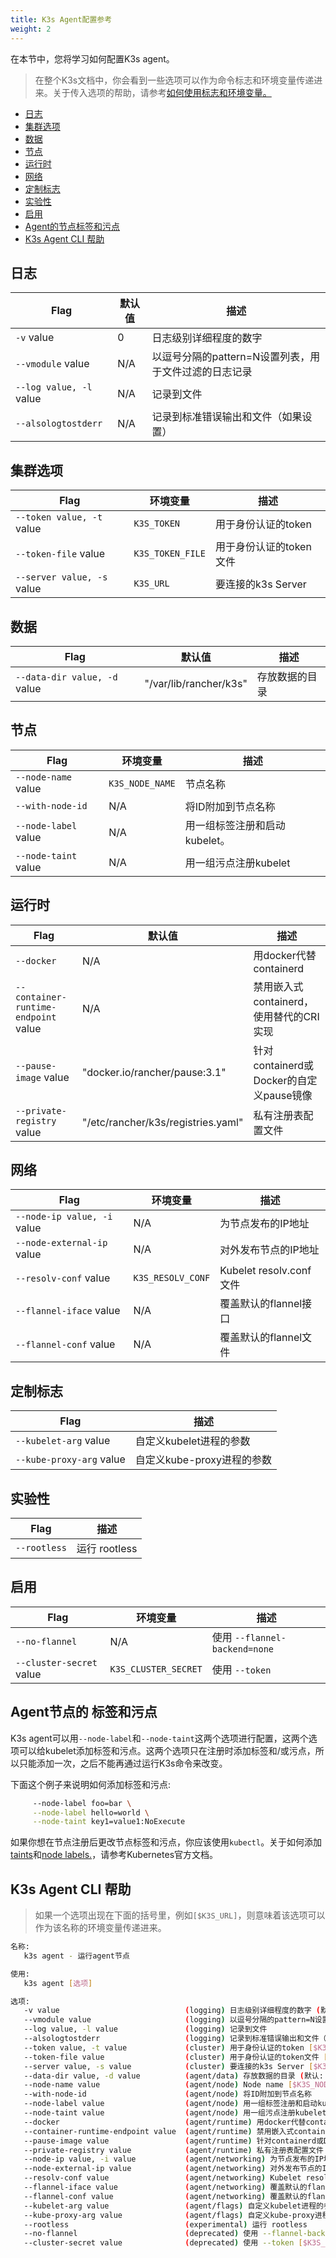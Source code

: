 ```yaml
---
title: K3s Agent配置参考
weight: 2
---
```

在本节中，您将学习如何配置K3s agent。

> 在整个K3s文档中，你会看到一些选项可以作为命令标志和环境变量传递进来。关于传入选项的帮助，请参考[如何使用标志和环境变量。](/docs/k3s/installation/install-options/how-to-flags/_index)

- [日志](#日志)
- [集群选项](#集群选项)
- [数据](#数据)
- [节点](#节点)
- [运行时](#运行时)
- [网络](#网络)
- [定制标志](#定制标志)
- [实验性](#实验性)
- [启用](#启用)
- [Agent的节点标签和污点](#agent节点的-标签和污点)
- [K3s Agent CLI 帮助](#k3s-agent-cli-帮助)

## 日志

| Flag |  默认值 | 描述 |
|------|---------|-------------|
|   `-v` value    |     0         | 日志级别详细程度的数字        |
|   `--vmodule` value   | N/A        | 以逗号分隔的pattern=N设置列表，用于文件过滤的日志记录        |
|   `--log value, -l` value  |  N/A    | 记录到文件   |
|   `--alsologtostderr`  | N/A        | 记录到标准错误输出和文件（如果设置）     | 

## 集群选项
| Flag | 环境变量 | 描述 |
|------|----------------------|-------------|
|   `--token value, -t` value  | `K3S_TOKEN`    | 用于身份认证的token    |
|   `--token-file` value   |  `K3S_TOKEN_FILE`     | 用于身份认证的token文件       |
|   `--server value, -s` value  | `K3S_URL`    | 要连接的k3s Server     |


## 数据
| Flag |  默认值 | 描述 |
|------|---------|-------------|
|   `--data-dir value, -d` value  | "/var/lib/rancher/k3s"    |  存放数据的目录 |

## 节点
| Flag | 环境变量 | 描述 |
|------|----------------------|-------------|
|   `--node-name` value |  `K3S_NODE_NAME`      |  节点名称       |
|   `--with-node-id`    |  N/A         | 将ID附加到节点名称      |
|   `--node-label` value |    N/A        |  用一组标签注册和启动kubelet。   |
|   `--node-taint` value |      N/A     | 用一组污点注册kubelet    |

## 运行时
| Flag |  默认值 | 描述 |
|------|---------|-------------|
|   `--docker` |      N/A        |      用docker代替containerd       |
|   `--container-runtime-endpoint` value | N/A   |  禁用嵌入式containerd，使用替代的CRI实现 |
|   `--pause-image` value | "docker.io/rancher/pause:3.1"     |  针对containerd或Docker的自定义pause镜像      | (agent/runtime)  (默认: )
|   `--private-registry` value | "/etc/rancher/k3s/registries.yaml"    |   私有注册表配置文件   |

## 网络
| Flag | 环境变量 | 描述 |
|------|----------------------|-------------|
|   `--node-ip value, -i` value | N/A   |   为节点发布的IP地址  |
|   `--node-external-ip` value |  N/A   | 对外发布节点的IP地址      |
|   `--resolv-conf` value |   `K3S_RESOLV_CONF`    |  Kubelet resolv.conf 文件      | 
|   `--flannel-iface` value |    N/A   | 覆盖默认的flannel接口      |
|   `--flannel-conf` value |    N/A     |  覆盖默认的flannel文件 |

## 定制标志
| Flag |  描述 |
|------|--------------|
|   `--kubelet-arg` value |   自定义kubelet进程的参数      | 
|   `--kube-proxy-arg` value |   自定义kube-proxy进程的参数    |

## 实验性
| Flag |  描述 |
|------|--------------|
|   `--rootless`  |     运行 rootless           |

## 启用
| Flag | 环境变量 | 描述 |
|------|----------------------|-------------|
|   `--no-flannel`   |   N/A       |   使用 `--flannel-backend=none`       | 
|   `--cluster-secret` value  |   `K3S_CLUSTER_SECRET`     |    使用 `--token` |

## Agent节点的 标签和污点

K3s agent可以用`--node-label`和`--node-taint`这两个选项进行配置，这两个选项可以给kubelet添加标签和污点。这两个选项只在注册时添加标签和/或污点，所以只能添加一次，之后不能再通过运行K3s命令来改变。

下面这个例子来说明如何添加标签和污点:
```bash
     --node-label foo=bar \
     --node-label hello=world \
     --node-taint key1=value1:NoExecute
```

如果你想在节点注册后更改节点标签和污点，你应该使用`kubectl`。关于如何添加[taints](https://kubernetes.io/docs/concepts/configuration/taint-and-toleration/)和[node labels.](https://kubernetes.io/docs/tasks/configure-pod-container/assign-pods-nodes/#add-a-label-to-a-node)，请参考Kubernetes官方文档。


## K3s Agent CLI 帮助

> 如果一个选项出现在下面的括号里，例如`[$K3S_URL]`，则意味着该选项可以作为该名称的环境变量传递进来。

```bash
名称:
   k3s agent - 运行agent节点

使用:
   k3s agent [选项]

选项:
   -v value                            (logging) 日志级别详细程度的数字 (默认: 0)
   --vmodule value                     (logging) 以逗号分隔的pattern=N设置列表，用于文件过滤的日志记录
   --log value, -l value               (logging) 记录到文件
   --alsologtostderr                   (logging) 记录到标准错误输出和文件（如果设置）
   --token value, -t value             (cluster) 用于身份认证的token [$K3S_TOKEN]
   --token-file value                  (cluster) 用于身份认证的token文件 [$K3S_TOKEN_FILE]
   --server value, -s value            (cluster) 要连接的k3s Server [$K3S_URL]
   --data-dir value, -d value          (agent/data) 存放数据的目录 (默认: "/var/lib/rancher/k3s")
   --node-name value                   (agent/node) Node name [$K3S_NODE_NAME]
   --with-node-id                      (agent/node) 将ID附加到节点名称
   --node-label value                  (agent/node) 用一组标签注册和启动kubelet。
   --node-taint value                  (agent/node) 用一组污点注册kubelet
   --docker                            (agent/runtime) 用docker代替containerd
   --container-runtime-endpoint value  (agent/runtime) 禁用嵌入式containerd，使用替代的CRI实现
   --pause-image value                 (agent/runtime) 针对containerd或Docker的自定义pause镜像(默认: "docker.io/rancher/pause:3.1")
   --private-registry value            (agent/runtime) 私有注册表配置文件 (默认: "/etc/rancher/k3s/registries.yaml")
   --node-ip value, -i value           (agent/networking) 为节点发布的IP地址
   --node-external-ip value            (agent/networking) 对外发布节点的IP地址
   --resolv-conf value                 (agent/networking) Kubelet resolv.conf 文件 [$K3S_RESOLV_CONF]
   --flannel-iface value               (agent/networking) 覆盖默认的flannel接口
   --flannel-conf value                (agent/networking) 覆盖默认的flannel文件
   --kubelet-arg value                 (agent/flags) 自定义kubelet进程的参数
   --kube-proxy-arg value              (agent/flags) 自定义kube-proxy进程的参数
   --rootless                          (experimental) 运行 rootless
   --no-flannel                        (deprecated) 使用 --flannel-backend=none
   --cluster-secret value              (deprecated) 使用 --token [$K3S_CLUSTER_SECRET]
```
